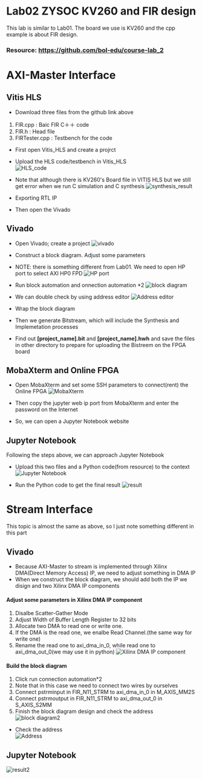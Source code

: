 # Lab02 ZYSOC KV260 and FIR design
This lab is similar to Lab01. The board we use is KV260 and the cpp example is about FIR design.
### Resource: https://github.com/bol-edu/course-lab_2

# AXI-Master Interface
## Vitis HLS
- Download three files from the github link above  
1.  FIR.cpp : Baic FIR C＋＋ code
2.  FIR.h : Head file
3.  FIRTester.cpp : Testbench for the code

- First open Vitis_HLS and create a projrct
- Upload the HLS code/testbench in Vitis_HLS  
![HLS_code](https://github.com/SamChang03/SOC_Lab/blob/main/Lab02/Screen%20shot/vitis_hls.png)
      
- Note that although there is KV260's Board file in VITIS HLS but we still get error when we run C simulation and C synthesis
![synthesis_result](https://github.com/SamChang03/SOC_Lab/blob/main/Lab02/Screen%20shot/hls_sythsis.png)  
- Exporting RTL IP 
- Then open the Vivado
## Vivado
- Open Vivado; create a project
![vivado](https://github.com/SamChang03/SOC_Lab/blob/main/Lab02/Screen%20shot/vivado.png)

- Construct a block diagram. Adjust some parameters
- NOTE: there is something different from Lab01. We need to open HP port to select AXI HP0 FPD
![HP port](https://github.com/SamChang03/SOC_Lab/blob/main/Lab02/Screen%20shot/HP%20port.png)
- Run block automation and onnection automation *2
![block diagram](https://github.com/SamChang03/SOC_Lab/blob/main/Lab02/Screen%20shot/block%20diagram.png)

- We can double check by using address editor
![Address editor](https://github.com/SamChang03/SOC_Lab/blob/main/Lab02/Screen%20shot/Address%20editor.png)

- Wrap the block diagram
- Then we generate Bitstream, which will include the Synthesis and Implemetation processes
- Find out **[project_name].bit** and **[project_name].hwh** and save the files in other directory to prepare for uploading the Bistreem on the FPGA board  

## MobaXterm and Online FPGA
- Open MobaXterm and set some SSH parameters to connect(rent) the Online FPGA
![MobaXterm](https://github.com/SamChang03/SOC_Lab/blob/main/Lab01/rent%20FPGA%20board.png)  

- Then copy the jupyter web ip port from MobaXterm and enter the password on the Internet
- So, we can open a Jupyter Notebook website

## Jupyter Notebook
Following the steps above, we can approach Jupyter Notebook
- Upload this two files and a Python code(from resource) to the context
![Jupyter Notebook](https://github.com/SamChang03/SOC_Lab/blob/main/Lab02/Screen%20shot/jupyter%20notebook.png)

- Run the Python code to get the final result
![result](https://github.com/SamChang03/SOC_Lab/blob/main/Lab02/Screen%20shot/result.png)

# Stream Interface
This topic is almost the same as above, so I just note something different in this part

## Vivado
- Because AXI-Master to stream is implemented through Xilinx DMA(Direct Memory Access) IP, we need to adjust something in DMA IP
- When we construct the block diagram, we should add both the IP we disign and two Xilinx DMA IP components

#### Adjust some parameters in Xilinx DMA IP component
1. Disalbe Scatter-Gather Mode
2. Adjust Width of Buffer Length Register to 32 bits
3. Allocate two DMA to read one or write one.
4. If the DMA is the read one, we enalbe Read Channel.(the same way for write one)
5. Rename the read one to axi_dma_in_0, while read one to axi_dma_out_0(we may use it in python)
![Xilinx DMA IP component](https://github.com/SamChang03/SOC_Lab/blob/main/Lab02/Screen%20shot/Xilinx%20DMA%20IP%20component.png)

#### Build the block diagram
1. Click run connection automation*2
2. Note that in this case we need to connect two wires by ourselves
3. Connect pstrminput in FIR_N11_STRM to axi_dma_in_0 in M_AXIS_MM2S
4. Connect pstrmoutput in FIR_N11_STRM to axi_dma_out_0 in S_AXIS_S2MM
5. Finish the block diagram design and check the address
![block diagram2](https://github.com/SamChang03/SOC_Lab/blob/main/Lab02/Screen%20shot/block%20diagram2.png)

- Check the address  
![Address](https://github.com/SamChang03/SOC_Lab/blob/main/Lab02/Screen%20shot/Address.png)

## Jupyter Notebook
![result2](https://github.com/SamChang03/SOC_Lab/blob/main/Lab02/Screen%20shot/result2.png)
